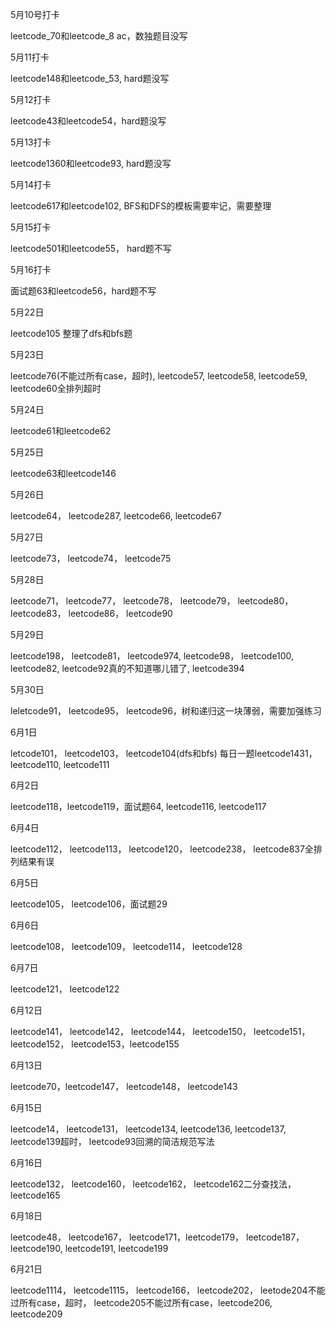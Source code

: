 5月10号打卡

leetcode_70和leetcode_8 ac，数独题目没写

5月11打卡

leetcode148和leetcode_53, hard题没写

5月12打卡

leetcode43和leetcode54，hard题没写

5月13打卡

leetcode1360和leetcode93, hard题没写

5月14打卡

leetcode617和leetcode102, BFS和DFS的模板需要牢记，需要整理

5月15打卡

leetcode501和leetcode55， hard题不写

5月16打卡

面试题63和leetcode56，hard题不写

5月22日

leetcode105 整理了dfs和bfs题

5月23日

leetcode76(不能过所有case，超时), leetcode57, leetcode58, leetcode59, leetcode60全排列超时

5月24日

leetcode61和leetcode62

5月25日

leetcode63和leetcode146

5月26日

leetcode64， leetcode287, leetcode66, leetcode67

5月27日 

leetcode73， leetcode74， leetcode75

5月28日

leetcode71， leetcode77， leetcode78， leetcode79， leetcode80， leetcode83， leetcode86， leetcode90

5月29日

leetcode198， leetcode81， leetcode974, leetcode98， leetcode100, leetcode82, leetcode92真的不知道哪儿错了, leetcode394

5月30日

leletcode91， leetcode95， leetcode96，树和递归这一块薄弱，需要加强练习

6月1日

letcode101， leetcode103， leetcode104(dfs和bfs) 每日一题leetcode1431， leetcode110, leetcode111

6月2日

leetcode118，leetcode119，面试题64, leetcode116, leetcode117

6月4日

leetcode112， leetcode113， leetcode120， leetcode238， leetcode837全排列结果有误

6月5日

leetcode105， leetcode106，面试题29

6月6日

leetcode108， leetcode109， leetcode114， leetcode128

6月7日

leetcode121， leetcode122

6月12日

leetcode141， leetcode142， leetcode144， leetcode150， leetcode151， leetcode152， leetcode153，leetcode155

6月13日

leetcode70，leetcode147， leetcode148， leetcode143

6月15日

leetcode14， leetcode131， leetcode134, leetcode136, leetcode137, leetcode139超时， leetcode93回溯的简洁规范写法

6月16日

leetcode132， leetcode160， leetcode162， leetcode162二分查找法， leetcode165

6月18日

leetcode48， leetcode167， leetcode171，leetcode179， leetcode187，leetcode190, leetcode191, leetcode199

6月21日

leetcode1114， leetcode1115， leetcode166， leetcode202， leetode204不能过所有case，超时， leetcode205不能过所有case，leetcode206, leetcode209
